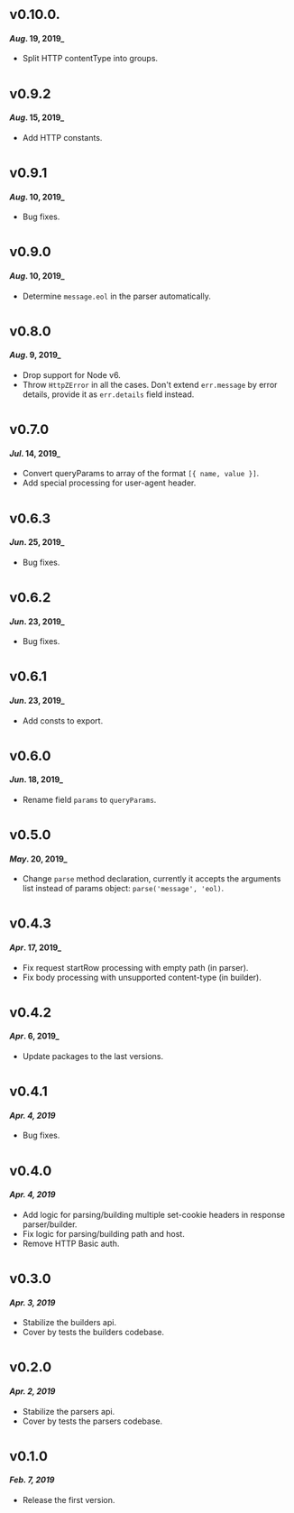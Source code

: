 # <sub>v0.10.0.</sub>
#### _Aug_. 19, 2019_
  * Split HTTP contentType into groups.

# <sub>v0.9.2</sub>
#### _Aug_. 15, 2019_
  * Add HTTP constants.

# <sub>v0.9.1</sub>
#### _Aug_. 10, 2019_
  * Bug fixes.

# <sub>v0.9.0</sub>
#### _Aug_. 10, 2019_
  * Determine `message.eol` in the parser automatically.

# <sub>v0.8.0</sub>
#### _Aug_. 9, 2019_
  * Drop support for Node v6.
  * Throw `HttpZError` in all the cases. Don't extend `err.message` by error details, provide it as `err.details` field instead.

# <sub>v0.7.0</sub>
#### _Jul_. 14, 2019_
  * Convert queryParams to array of the format `[{ name, value }]`.
  * Add special processing for user-agent header.

# <sub>v0.6.3</sub>
#### _Jun_. 25, 2019_
  * Bug fixes.

# <sub>v0.6.2</sub>
#### _Jun_. 23, 2019_
  * Bug fixes.

# <sub>v0.6.1</sub>
#### _Jun_. 23, 2019_
  * Add consts to export.

# <sub>v0.6.0</sub>
#### _Jun_. 18, 2019_
  * Rename field `params` to `queryParams`.

# <sub>v0.5.0</sub>
#### _May_. 20, 2019_
 * Change `parse` method declaration, currently it accepts the arguments list instead of params object: `parse('message', 'eol)`.

# <sub>v0.4.3</sub>
#### _Apr_. 17, 2019_
 * Fix request startRow processing with empty path (in parser).
 * Fix body processing with unsupported content-type (in builder).

# <sub>v0.4.2</sub>
#### _Apr_. 6, 2019_
 * Update packages to the last versions.

# <sub>v0.4.1</sub>
#### _Apr. 4, 2019_
  * Bug fixes.

# <sub>v0.4.0</sub>
#### _Apr. 4, 2019_
 * Add logic for parsing/building multiple set-cookie headers in response parser/builder.
 * Fix logic for parsing/building path and host.
 * Remove HTTP Basic auth.

# <sub>v0.3.0</sub>
#### _Apr. 3, 2019_
 * Stabilize the builders api.
 * Cover by tests the builders codebase.

# <sub>v0.2.0</sub>
#### _Apr. 2, 2019_
 * Stabilize the parsers api.
 * Cover by tests the parsers codebase.

# <sub>v0.1.0</sub>
#### _Feb. 7, 2019_
 * Release the first version.
